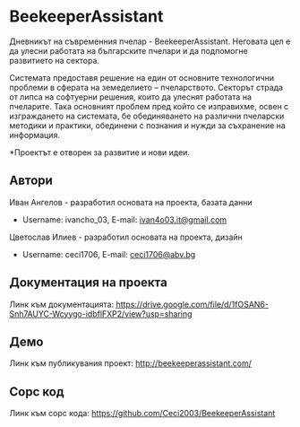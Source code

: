 # BeekeeperAssistant
Дневникът на съвременния пчелар - BeekeeperAssistant. Неговата цел е да улесни работата на българските пчелари и да подпомогне развитието на сектора.

Системата предоставя решение на един от основните технологични проблеми в сферата на земеделието – пчеларството. Секторът страда от липса на софтуерни решения, които да улеснят работата на пчеларите. Така основният проблем пред който се изправихме, освен с изграждането на системата, бе обединяването на различни пчеларски методики и практики, обединени с познания и нужди за съхранение на информация.

*Проектът е отворен за развитие и нови идеи.


## Автори
Иван Ангелов - разработил основата на проекта, базата данни
- Username: ivancho_03, E-mail: ivan4o03.it@gmail.com 

Цветослав Илиев - разработил основата на проекта, дизайн
- Username: ceci1706, E-mail: ceci1706@abv.bg

## Документация на проекта
Линк към документацията: https://drive.google.com/file/d/1fOSAN6-Snh7AUYC-Wcyygo-idbflFXP2/view?usp=sharing

## Демо
Линк към публикувания проект: http://beekeeperassistant.com/

## Сорс код
Линк към сорс кода: https://github.com/Ceci2003/BeekeeperAssistant
